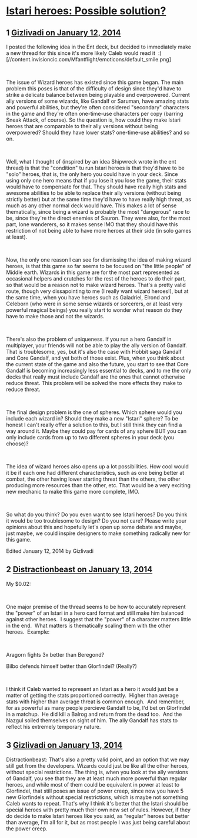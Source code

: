 # [Istari heroes: Possible solution?](https://community.fantasyflightgames.com/topic/96723-istari-heroes-possible-solution/)

## 1 [Gizlivadi on January 12, 2014](https://community.fantasyflightgames.com/topic/96723-istari-heroes-possible-solution/?do=findComment&comment=952179)

I posted the following idea in the Ent deck, but decided to immediately make a new thread for this since it's more likely Caleb would read it  :) [//content.invisioncic.com/Mfantflight/emoticons/default_smile.png]

 

The issue of Wizard heroes has existed since this game began. The main problem this poses is that of the difficulty of design since they'd have to strike a delicate balance between being playable and overpowered. Current ally versions of some wizards, like Gandalf or Saruman, have amazing stats and powerful abilities, but they're often considered "secondary" characters in the game and they're often one-time-use characters per copy (barring Sneak Attack, of course). So the question is, how could they make Istari heroes that are comparable to their ally versions without being overpowered? Should they have lower stats? one-time-use abilities? and so on.

 

Well, what I thought of (inspired by an idea Shipwreck wrote in the ent thread) is that the "condition" tu run Istari heroes is that they'd have to be "solo" heroes, that is, the only hero you could have in your deck. Since using only one hero means that if you lose it you lose the game, their stats would have to compensate for that. They should have really high stats and awesome abilities to be able to replace their ally versions (without being strictly better) but at the same time they'd have to have really high threat, as much as any other normal deck would have. This makes a lot of sense thematically, since being a wizard is probably the most "dangerous" race to be, since they're the direct enemies of Sauron. They were also, for the most part, lone wanderers, so it makes sense IMO that they should have this restriction of not being able to have more heroes at their side (in solo games at least).

 

Now, the only one reason I can see for dismissing the idea of making wizard heroes, is that this game so far seems to be focused on "the little people" of Middle earth. Wizards in this game are for the most part represented as occasional helpers and crutches for the rest of the heroes to do their part, so that would be a reason not to make wizard heroes. That's a pretty valid route, though very dissapointing to me (I really want wizard heroes!), but at the same time, when you have heroes such as Galadriel, Elrond and Celeborn (who were in some sense wizards or sorcerers, or at least very powerful magical beings) you really start to wonder what reason do they have to make those and not the wizards.

 

There's also the problem of uniqueness. If you run a hero Gandalf in multiplayer, your friends will not be able to play the ally version of Gandalf. That is troublesome, yes, but it's also the case with Hobbit saga Gandalf and Core Gandalf, and yet both of those exist. Plus, when you think about the current state of the game and also the future, you start to see that Core Gandalf is becoming increasingly less essential to decks, and to me the only decks that really must include Gandalf are the ones that cannot otherwise reduce threat. This problem will be solved the more effects they make to reduce threat.

 

The final design problem is the one of spheres. Which sphere would you include each wizard in? Should they make a new "Istari" sphere? To be honest I can't really offer a solution to this, but I still think they can find a way around it. Maybe they could pay for cards of any sphere BUT you can only include cards from up to two different spheres in your deck (you choose)? 

 

The idea of wizard heroes also opens up a lot possibilities. How cool would it be if each one had different characteristics, such as one being better at combat, the other having lower starting threat than the others, the other producing more resources than the other, etc. That would be a very exciting new mechanic to make this game more complete, IMO.

 

So what do you think? Do you even want to see Istari heroes? Do you think it would be too troublesome to design? Do you not care? Please write your opinions about this and hopefully let's open up some debate and maybe, just maybe, we could inspire designers to make something radically new for this game.

Edited January 12, 2014 by Gizlivadi

## 2 [Distractionbeast on January 13, 2014](https://community.fantasyflightgames.com/topic/96723-istari-heroes-possible-solution/?do=findComment&comment=953096)

My $0.02:

 

One major premise of the thread seems to be how to accurately represent the "power" of an Istari in a hero card format and still make him balanced against other heroes.  I suggest that the "power" of a character matters little in the end.  What matters is thematically scaling them with the other heroes.  Example:

 

Aragorn fights 3x better than Beregond?

Bilbo defends himself better than Glorfindel? (Really?)

 

I think if Caleb wanted to represent an Istari as a hero it would just be a matter of getting the stats proportioned correctly.  Higher than average stats with higher than average threat is common enough.  And remember, for as powerful as many people percieve Gandalf to be, I'd bet on Glorfindel in a matchup.  He did kill a Balrog and return from the dead too.  And the Nazgul soiled themselves on sight of him. The ally Gandalf has stats to reflect his extremely temporary nature.

## 3 [Gizlivadi on January 13, 2014](https://community.fantasyflightgames.com/topic/96723-istari-heroes-possible-solution/?do=findComment&comment=953126)

Distractionbeast: That's also a pretty valid point, and an option that we may still get from the developers. Wizards could just be like all the other heroes, without special restrictions. The thing is, when you look at the ally versions of Gandalf, you see that they are at least much more powerful than regular heroes, and while most of them could be equivalent in power at least to Glorfindel, that still poses an issue of power creep, since now you have 5 new Glorfindels without special restrictions, which is maybe not something Caleb wants to repeat. That's why I think it's better that the Istari should be special heroes with pretty much their own new set of rules. However, if they do decide to make Istari heroes like you said, as "regular" heroes but better than average, I'm all for it, but as most people I was just being careful about the power creep.

